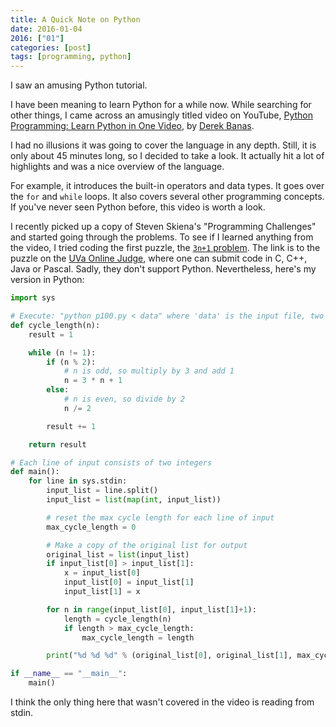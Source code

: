 ```yaml
---
title: A Quick Note on Python
date: 2016-01-04
2016: ["01"]
categories: [post]
tags: [programming, python]
---
```


I saw an amusing Python tutorial.
<!--more-->

I have been meaning to learn Python for a while now. While searching for other things, I came across an amusingly titled video on YouTube, [Python Programming: Learn Python in One Video](https://www.youtube.com/watch?v=N4mEzFDjqtA&list=PLGLfVvz_LVvSX7fVd4OUFp_ODd86H0ZIY&index=2), by [Derek Banas](https://www.youtube.com/user/derekbanas).

I had no illusions it was going to cover the language in any depth. Still, it is only about 45 minutes long, so I decided to take a look. It actually hit a lot of highlights and was a nice overview of the language.

For example, it introduces the built-in operators and data types. It goes over the `for` and `while` loops. It also covers several other programming concepts. If you've never seen Python before, this video is worth a look.

I recently picked up a copy of Steven Skiena's "Programming Challenges" and started going through the problems. To see if I learned anything from the video, I tried coding the first puzzle, the [`3n+1` problem](https://uva.onlinejudge.org/index.php?option=com_onlinejudge&Itemid=8&category=3&page=show_problem&problem=36). The link is to the puzzle on the [UVa Online Judge](https://uva.onlinejudge.org/), where one can submit code in C, C++, Java or Pascal. Sadly, they don't support Python. Nevertheless, here's my version in Python:

```python
import sys

# Execute: "python p100.py < data" where 'data' is the input file, two integers per line.
def cycle_length(n):
    result = 1

    while (n != 1):
        if (n % 2):
            # n is odd, so multiply by 3 and add 1
            n = 3 * n + 1
        else:
            # n is even, so divide by 2
            n /= 2

        result += 1

    return result

# Each line of input consists of two integers
def main():
    for line in sys.stdin:
        input_list = line.split()
        input_list = list(map(int, input_list))

        # reset the max cycle length for each line of input
        max_cycle_length = 0

        # Make a copy of the original list for output
        original_list = list(input_list)
        if input_list[0] > input_list[1]:
            x = input_list[0]
            input_list[0] = input_list[1]
            input_list[1] = x

        for n in range(input_list[0], input_list[1]+1):
            length = cycle_length(n)
            if length > max_cycle_length:
                max_cycle_length = length

        print("%d %d %d" % (original_list[0], original_list[1], max_cycle_length))

if __name__ == "__main__":
    main()
```

I think the only thing here that wasn't covered in the video is reading from stdin.
